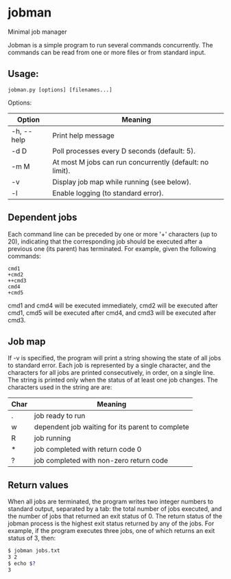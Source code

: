 # jobman
Minimal job manager

Jobman is a simple program to run several commands concurrently. The
commands can be read from one or more files or from standard input.

## Usage:

```
jobman.py [options] [filenames...]
```

Options:

Option     | Meaning
-----------|--------
-h, --help | Print help message
-d D       | Poll processes every D seconds (default: 5).
-m M       | At most M jobs can run concurrently (default: no limit).
-v         | Display job map while running (see below).
-l         | Enable logging (to standard error).

## Dependent jobs

Each command line can be preceded by one or more '+' characters (up to 20),
indicating that the corresponding job should be executed after a previous 
one (its parent) has terminated. For example, given the following commands:

```
cmd1
+cmd2
++cmd3
cmd4
+cmd5
```

cmd1 and cmd4 will be executed immediately, cmd2 will be executed after cmd1, 
cmd5 will be executed after cmd4, and cmd3 will be executed after cmd3.

## Job map

If -v is specified, the program will print a string showing the state of
all jobs to standard error. Each job is represented by a single character,
and the characters for all jobs are printed consecutively, in order, on a 
single line. The string is printed only when the status of at least one job
changes. The characters used in the string are are:

Char | Meaning
-----|--------
 . | job ready to run
 w | dependent job waiting for its parent to complete
 R | job running
 &ast; | job completed with return code 0
 ? | job completed with non-zero return code


## Return values

When all jobs are terminated, the program writes two integer numbers to 
standard output, separated by a tab: the total number of jobs executed,
and the number of jobs that returned an exit status of 0. The return
status of the jobman process is the highest exit status returned by any
of the jobs. For example, if the program executes three jobs, one of 
which returns an exit status of 3, then: 

```bash
$ jobman jobs.txt
3 2
$ echo $?
3
```
